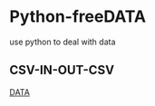 # Python-freeDATA
use python to deal with data
## CSV-IN-OUT-CSV
[DATA](http://yucezhe.com/product?name=trading-data)
